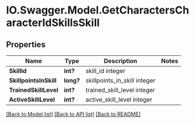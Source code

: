 # IO.Swagger.Model.GetCharactersCharacterIdSkillsSkill
## Properties

Name | Type | Description | Notes
------------ | ------------- | ------------- | -------------
**SkillId** | **int?** | skill_id integer | 
**SkillpointsInSkill** | **long?** | skillpoints_in_skill integer | 
**TrainedSkillLevel** | **int?** | trained_skill_level integer | 
**ActiveSkillLevel** | **int?** | active_skill_level integer | 

[[Back to Model list]](../README.md#documentation-for-models) [[Back to API list]](../README.md#documentation-for-api-endpoints) [[Back to README]](../README.md)

